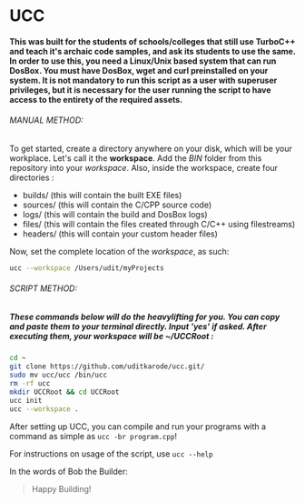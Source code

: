 # UCC

#### This was built for the students of schools/colleges that still use TurboC++ and teach it's archaic code samples, and ask its students to use the same. In order to use this, you need a Linux/Unix based system that can run DosBox. You must have DosBox, wget and curl preinstalled on your system. It is not mandatory to run this script as a user with superuser privileges, but it is necessary for the user running the script to have access to the entirety of the required assets.

###### MANUAL METHOD:
To get started, create a directory anywhere on your disk, which will be your workplace. Let's call it the **workspace**. Add the *BIN* folder from this repository into your *workspace*. Also, inside the workspace, create four directories : 

- builds/ (this will contain the built EXE files)
- sources/ (this will contain the C/CPP source code)
- logs/ (this will contain the build and DosBox logs)
- files/ (this will contain the files created through C/C++ using filestreams)
- headers/ (this will contain your custom header files)

Now, set the complete location of the *workspace*, as such:

```bash
ucc --workspace /Users/udit/myProjects
```
###### SCRIPT METHOD:

##### These commands below will do the heavylifting for you. You can copy and paste them to your terminal directly. Input 'yes' if asked. After executing them, your workspace will be ~/UCCRoot :

```bash
cd ~
git clone https://github.com/uditkarode/ucc.git/
sudo mv ucc/ucc /bin/ucc
rm -rf ucc
mkdir UCCRoot && cd UCCRoot
ucc init
ucc --workspace .
```

After setting up UCC, you can compile and run your programs with a command as simple as `ucc -br program.cpp`!

For instructions on usage of the script, use `ucc --help`

In the words of Bob the Builder:
> Happy Building!

